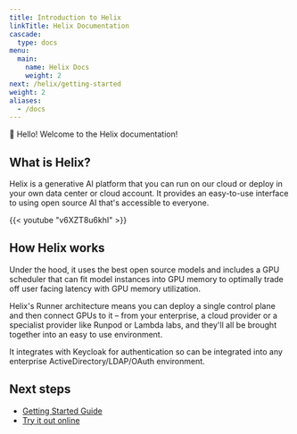 ```yaml
---
title: Introduction to Helix
linkTitle: Helix Documentation
cascade:
  type: docs
menu:
  main:
    name: Helix Docs
    weight: 2
next: /helix/getting-started
weight: 2
aliases:
  - /docs
---
```


👋 Hello! Welcome to the Helix documentation!

## What is Helix?

Helix is a generative AI platform that you can run on our cloud or deploy in your own data center or cloud account.  It provides an easy-to-use interface to using open source AI that's accessible to everyone.

{{< youtube "v6XZT8u6khI" >}}

## How Helix works

Under the hood, it uses the best open source models and includes a GPU scheduler that can fit model instances into GPU memory to optimally trade off user facing latency with GPU memory utilization.

Helix's Runner architecture means you can deploy a single control plane and then connect GPUs to it – from your enterprise, a cloud provider or a specialist provider like Runpod or Lambda labs, and they'll all be brought together into an easy to use environment.

It integrates with Keycloak for authentication so can be integrated into any enterprise ActiveDirectory/LDAP/OAuth environment.

## Next steps

- [Getting Started Guide](/docs/getting-started)
- [Try it out online](https://app.tryhelix.ai)
